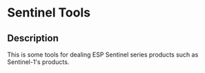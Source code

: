 # Sentinel Tools  
## Description   
This is some tools for dealing ESP Sentinel series products such as Sentinel-1's products.   
